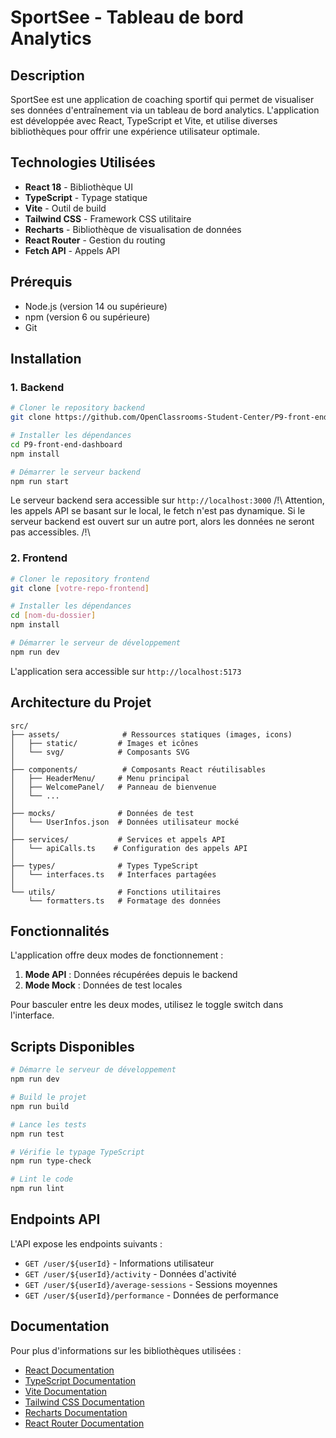 # SportSee - Tableau de bord Analytics

## Description
SportSee est une application de coaching sportif qui permet de visualiser ses données d'entraînement via un tableau de bord analytics. L'application est développée avec React, TypeScript et Vite, et utilise diverses bibliothèques pour offrir une expérience utilisateur optimale.

## Technologies Utilisées
- **React 18** - Bibliothèque UI
- **TypeScript** - Typage statique
- **Vite** - Outil de build
- **Tailwind CSS** - Framework CSS utilitaire
- **Recharts** - Bibliothèque de visualisation de données
- **React Router** - Gestion du routing
- **Fetch API** - Appels API

## Prérequis
- Node.js (version 14 ou supérieure)
- npm (version 6 ou supérieure)
- Git

## Installation

### 1. Backend
```bash
# Cloner le repository backend
git clone https://github.com/OpenClassrooms-Student-Center/P9-front-end-dashboard.git

# Installer les dépendances
cd P9-front-end-dashboard
npm install

# Démarrer le serveur backend
npm run start
```
Le serveur backend sera accessible sur `http://localhost:3000`
/!\ Attention, les appels API se basant sur le local, le fetch n'est pas dynamique. Si le serveur backend est ouvert sur un autre port, alors les données ne seront pas accessibles. /!\ 

### 2. Frontend
```bash
# Cloner le repository frontend
git clone [votre-repo-frontend]

# Installer les dépendances
cd [nom-du-dossier]
npm install

# Démarrer le serveur de développement
npm run dev
```
L'application sera accessible sur `http://localhost:5173`

## Architecture du Projet

```
src/
├── assets/              # Ressources statiques (images, icons)
│   ├── static/         # Images et icônes
│   └── svg/            # Composants SVG
│
├── components/          # Composants React réutilisables
│   ├── HeaderMenu/     # Menu principal
│   ├── WelcomePanel/   # Panneau de bienvenue
│   └── ...
│
├── mocks/              # Données de test
│   └── UserInfos.json  # Données utilisateur mocké
│
├── services/           # Services et appels API
│   └── apiCalls.ts    # Configuration des appels API
│
├── types/              # Types TypeScript
│   └── interfaces.ts   # Interfaces partagées
│
└── utils/              # Fonctions utilitaires
    └── formatters.ts   # Formatage des données
```

## Fonctionnalités

L'application offre deux modes de fonctionnement :
1. **Mode API** : Données récupérées depuis le backend
2. **Mode Mock** : Données de test locales

Pour basculer entre les deux modes, utilisez le toggle switch dans l'interface.

## Scripts Disponibles

```bash
# Démarre le serveur de développement
npm run dev

# Build le projet
npm run build

# Lance les tests
npm run test

# Vérifie le typage TypeScript
npm run type-check

# Lint le code
npm run lint
```

## Endpoints API

L'API expose les endpoints suivants :
- `GET /user/${userId}` - Informations utilisateur
- `GET /user/${userId}/activity` - Données d'activité
- `GET /user/${userId}/average-sessions` - Sessions moyennes
- `GET /user/${userId}/performance` - Données de performance


## Documentation

Pour plus d'informations sur les bibliothèques utilisées :
- [React Documentation](https://reactjs.org/)
- [TypeScript Documentation](https://www.typescriptlang.org/)
- [Vite Documentation](https://vitejs.dev/)
- [Tailwind CSS Documentation](https://tailwindcss.com/)
- [Recharts Documentation](https://recharts.org/)
- [React Router Documentation](https://reactrouter.com/)
